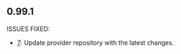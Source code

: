 ## 0.99.1

ISSUES FIXED:

* [7](https://github.com/perfectsense/gyro-google-provider/issues/7): Update provider repository with the latest changes.
